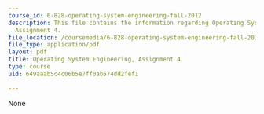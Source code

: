 ```yaml
---
course_id: 6-828-operating-system-engineering-fall-2012
description: This file contains the information regarding Operating System Engineering,
  Assignment 4.
file_location: /coursemedia/6-828-operating-system-engineering-fall-2012/649aaab5c4c06b5e7ff0ab574dd2fef1_MIT6_828F12_assignment4.pdf
file_type: application/pdf
layout: pdf
title: Operating System Engineering, Assignment 4
type: course
uid: 649aaab5c4c06b5e7ff0ab574dd2fef1

---
```

None
